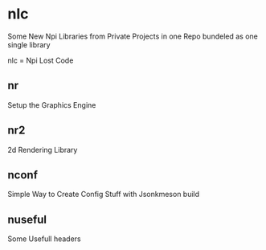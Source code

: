 # nlc
Some New Npi Libraries from Private Projects in one Repo bundeled as one single library

nlc = Npi Lost Code

## nr
Setup the Graphics Engine

## nr2
2d Rendering Library

## nconf
Simple Way to Create Config Stuff with Jsonkmeson build

## nuseful
Some Usefull headers
